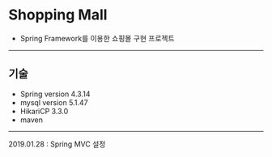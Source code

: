# Shopping Mall
- Spring Framework를 이용한 쇼핑몰 구현 프로젝트<br>
------------------
## 기술 
- Spring version 4.3.14
- mysql version 5.1.47
- HikariCP 3.3.0
- maven 
-------------------
2019.01.28 : Spring MVC 설정
